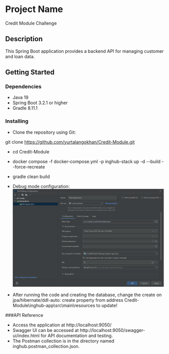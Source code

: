 # Project Name

Credit Module Challenge

## Description

This Spring Boot application provides a backend API for managing customer and loan data. 

## Getting Started

### Dependencies

* Java 19
* Spring Boot 3.2.1 or higher
* Gradle 8.11.1

### Installing

* Clone the repository using Git:

git clone https://github.com/yurtalangokhan/Credit-Module.git

* cd Credit-Module
* docker compose -f docker-compose.yml -p inghub-stack up -d --build --force-recreate


* gradle clean build
* Debug mode configuration:
  ![alt text](Configuration.PNG "Configuration")
  
 * After running the code and creating the database, change the create on 
    jpa/hibernate/ddl-auto: create property from address Credit-Module\inghub-app\src\main\resources to update!


###API Reference
* Access the application at http://localhost:9050/
* Swagger UI can be accessed at http://localhost:9050/swagger-ui/index.html for API documentation and testing.
* The Postman collection is in the directory named inghub.postman_collection.json.


